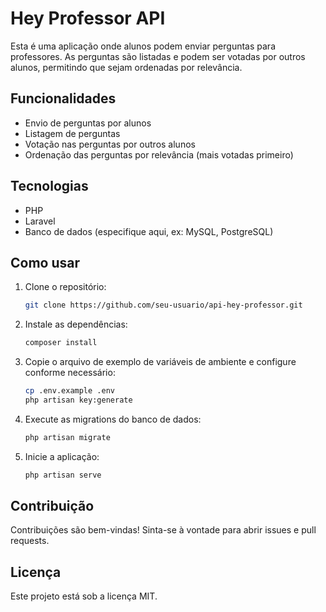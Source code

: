 # Hey Professor API

Esta é uma aplicação onde alunos podem enviar perguntas para professores. As perguntas são listadas e podem ser votadas por outros alunos, permitindo que sejam ordenadas por relevância.

## Funcionalidades

- Envio de perguntas por alunos
- Listagem de perguntas
- Votação nas perguntas por outros alunos
- Ordenação das perguntas por relevância (mais votadas primeiro)

## Tecnologias

- PHP
- Laravel
- Banco de dados (especifique aqui, ex: MySQL, PostgreSQL)

## Como usar

1. Clone o repositório:
    ```bash
    git clone https://github.com/seu-usuario/api-hey-professor.git
    ```
2. Instale as dependências:
    ```bash
    composer install
    ```
3. Copie o arquivo de exemplo de variáveis de ambiente e configure conforme necessário:
    ```bash
    cp .env.example .env
    php artisan key:generate
    ```
4. Execute as migrations do banco de dados:
    ```bash
    php artisan migrate
    ```
5. Inicie a aplicação:
    ```bash
    php artisan serve
    ```

## Contribuição

Contribuições são bem-vindas! Sinta-se à vontade para abrir issues e pull requests.

## Licença

Este projeto está sob a licença MIT.